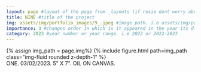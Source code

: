 ```yaml
---
layout: page #layout of the page from _layouts (if rosie dont worry about this)
title: NINE #title of the project
img: assets/img/portfolio_images/9_.jpeg #image path. i.e assets/img/portfolio_images/1_.jpg
importance: 3 #changes order in which is it appeared in the year its displayed in
category: 2023 #year number or year range. i.e 2023 or 2022-2023
---
```


<div class="row">
    <div class="col-sm mt-3 mt-md-0">
        {% assign img_path = page.img%}
        {% include figure.html path=img_path  class="img-fluid rounded z-depth-1" %}
    </div>
</div>
<div class="caption">
    ONE. 03/02/2023. 5" X 7". OIL ON CANVAS. 
</div>
